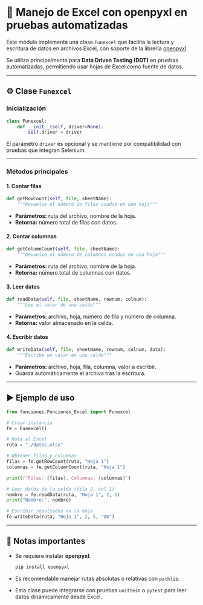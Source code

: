 # 📑 Manejo de Excel con openpyxl en pruebas automatizadas

Este módulo implementa una clase `Funexcel` que facilita la lectura y escritura de datos en archivos Excel, con soporte de la librería [openpyxl](https://openpyxl.readthedocs.io/en/stable/).

Se utiliza principalmente para **Data Driven Testing (DDT)** en pruebas automatizadas, permitiendo usar hojas de Excel como fuente de datos.

---

## ⚙️ Clase `Funexcel`

### Inicialización

```python
class Funexcel:
    def __init__(self, driver=None):
        self.driver = driver
```

El parámetro `driver` es opcional y se mantiene por compatibilidad con pruebas que integran Selenium.

---

### Métodos principales

#### 1. Contar filas

```python
def getRowCount(self, file, sheetName):
    """Devuelve el número de filas usadas en una hoja"""
```

* **Parámetros:** ruta del archivo, nombre de la hoja.
* **Retorna:** número total de filas con datos.

#### 2. Contar columnas

```python
def getColumnCount(self, file, sheetName):
    """Devuelve el número de columnas usadas en una hoja"""
```

* **Parámetros:** ruta del archivo, nombre de la hoja.
* **Retorna:** número total de columnas con datos.

#### 3. Leer datos

```python
def readData(self, file, sheetName, rownum, colnum):
    """Lee el valor de una celda"""
```

* **Parámetros:** archivo, hoja, número de fila y número de columna.
* **Retorna:** valor almacenado en la celda.

#### 4. Escribir datos

```python
def writeData(self, file, sheetName, rownum, colnum, data):
    """Escribe un valor en una celda"""
```

* **Parámetros:** archivo, hoja, fila, columna, valor a escribir.
* Guarda automáticamente el archivo tras la escritura.

---

## ▶️ Ejemplo de uso

```python
from funciones.Funciones_Excel import Funexcel

# Crear instancia
fe = Funexcel()

# Ruta al Excel
ruta = "./datos.xlsx"

# Obtener filas y columnas
filas = fe.getRowCount(ruta, "Hoja 1")
columnas = fe.getColumnCount(ruta, "Hoja 1")

print(f"Filas: {filas}, Columnas: {columnas}")

# Leer datos de la celda (fila 2, col 1)
nombre = fe.readData(ruta, "Hoja 1", 2, 1)
print("Nombre:", nombre)

# Escribir resultados en la hoja
fe.writeData(ruta, "Hoja 1", 2, 5, "OK")
```

---

## 📌 Notas importantes

* Se requiere instalar **openpyxl**:

  ```bash
  pip install openpyxl
  ```
* Es recomendable manejar rutas absolutas o relativas con `pathlib`.
* Esta clase puede integrarse con pruebas `unittest` o `pytest` para leer datos dinámicamente desde Excel.
